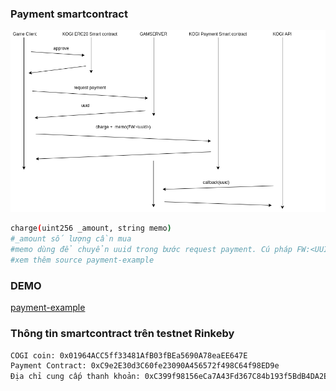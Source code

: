 ### Payment smartcontract
![charge](cogi-payment.png)
```bash
charge(uint256 _amount, string memo)
#_amount số lượng cần mua
#memo dùng để chuyển uuid trong bước request payment. Cú pháp FW:<UUID>
#xem thêm source payment-example
```

### DEMO
[payment-example](http://171.244.21.104/payment-example/)

### Thông tin smartcontract trên testnet Rinkeby
```bash
COGI coin: 0x01964ACC5ff33481AfB03fBEa5690A78eaEE647E
Payment Contract: 0xC9e2E30d3C60fe23090A456572f498C64f98ED9e
Địa chỉ cung cấp thanh khoản: 0xC399f98156eCa7A43Fd367C84b193f5BdB4DA2Ef
```
